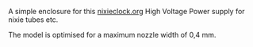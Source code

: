A simple enclosure for this [nixieclock.org](http://www.nixieclock.org/?p=493) High Voltage Power supply for nixie tubes etc.

The model is optimised for a maximum nozzle width of 0,4 mm. 